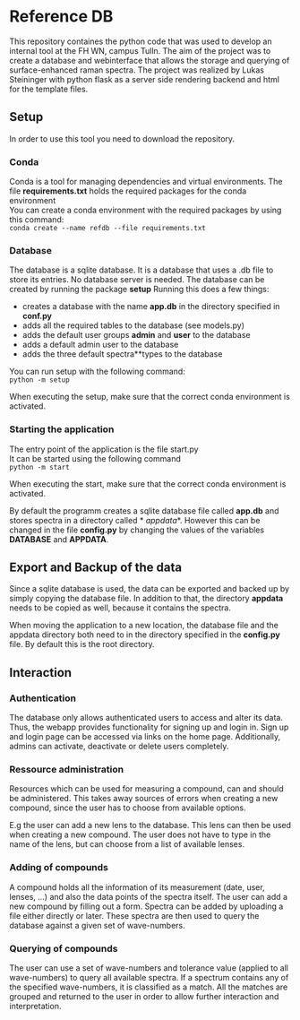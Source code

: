# Reference DB

This repository containes the python code that was used to develop an internal tool at the FH WN, campus Tulln.
The aim of the project was to create a database and webinterface that allows the storage and querying of
surface-enhanced raman spectra.
The project was realized by Lukas Steininger with python flask as a server side rendering backend and html for the
template files.

## Setup

In order to use this tool you need to download the repository.

### Conda

Conda is a tool for managing dependencies and virtual environments.
The file **requirements.txt** holds the required packages for the conda environment\
You can create a conda environment with the required packages by using this command:\
`conda create --name refdb --file requirements.txt`

### Database

The database is a sqlite database. It is a database that uses a .db file to store its entries. No database server is
needed.
The database can be created by running the package **setup**
Running this does a few things:

* creates a database with the name **app.db** in the directory specified in **conf.py**
* adds all the required tables to the database (see models.py)
* adds the default user groups **admin** and **user** to the database
* adds a default admin user to the database
* adds the three default spectra**types to the database

You can run setup with the following command:\
`python -m setup`

When executing the setup, make sure that the correct conda environment is activated.

### Starting the application

The entry point of the application is the file start.py\
It can be started using the following command\
`python -m start`

When executing the start, make sure that the correct conda environment is activated.


By default the programm creates a sqlite database file called **app.db** and stores spectra in a directory called *
*appdata**.
However this can be changed in the file **config.py** by changing the values of the variables **DATABASE** and **APPDATA**.

## Export and Backup of the data

Since a sqlite database is used, the data can be exported and backed up by
simply copying the database file.
In addition to that, the directory **appdata** needs to be
copied as well, because it contains the spectra.

When moving the application to a new location, the database file and the appdata directory 
both need to in the directory specified in the **config.py** file. By default this is the root directory.


## Interaction

### Authentication

The database only allows authenticated users to access and alter its data. 
Thus, the webapp provides functionality for
signing up and login in. Sign up and login page can be accessed via links on the home page.
Additionally, admins can activate, deactivate or delete users completely.

### Ressource administration

Resources which can be used for measuring a compound, can and should be 
administered. This takes away sources of errors when
creating a new compound, since the user has to choose from available options.

E.g the user can add a new lens to the database. 
This lens can then be used when creating a new compound. 
The user does not have to type in the name of the lens, but can choose from a list of available lenses.

### Adding of compounds

A compound holds all the information of its measurement (date, user, lenses, ...) 
and also the data points of the spectra itself.
The user can add a new compound by filling out a form. 
Spectra can be added by uploading a file either directly or later.
These spectra are then used to query the database against a given set of wave-numbers.

### Querying of compounds

The user can use a set of wave-numbers and tolerance value 
(applied to all wave-numbers) to query all available spectra.
If a spectrum contains any of the specified wave-numbers, 
it is classified as a match.
All the matches are grouped and returned to the user in order to 
allow further interaction and interpretation.

